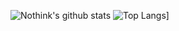 ![Nothink's github stats](https://github-readme-stats.vercel.app/api?username=nothink&count_private=true&show_icons=true&theme=gotham)
![Top Langs](https://github-readme-stats.vercel.app/api/top-langs/?username=nothink&count_private=true&show_icons=true&theme=gotham)]
